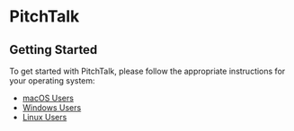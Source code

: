 # PitchTalk

## Getting Started

To get started with PitchTalk, please follow the appropriate instructions for your operating system:

- [macOS Users](README-macOS.md)
- [Windows Users](README-Windows.md)
- [Linux Users](README-Linux.md)
